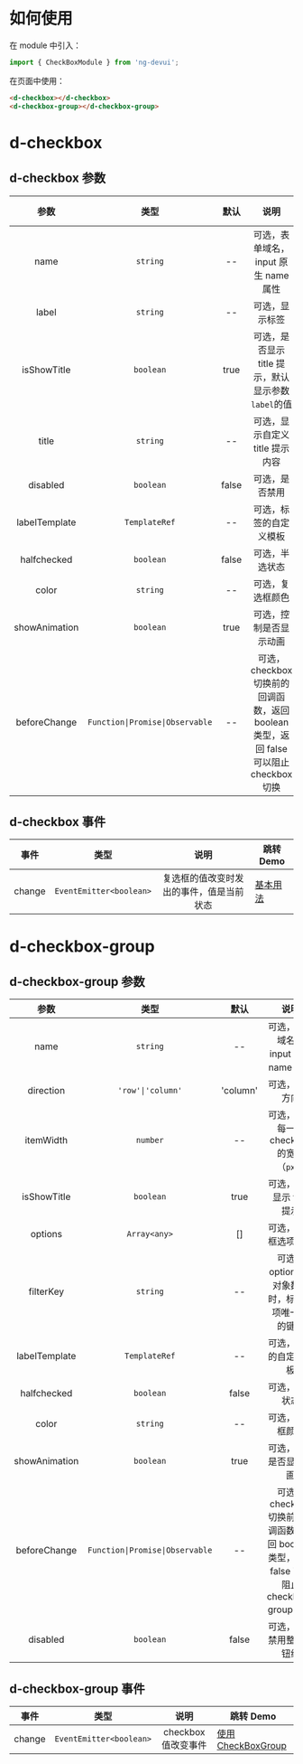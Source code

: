 # 如何使用

在 module 中引入：

```ts
import { CheckBoxModule } from 'ng-devui';
```

在页面中使用：

```html
<d-checkbox></d-checkbox> 
<d-checkbox-group></d-checkbox-group>
```

# d-checkbox

## d-checkbox 参数

|     参数      |              类型               | 默认  |                                         说明                                          | 跳转 Demo                         |
| :-----------: | :-----------------------------: | :---: | :-----------------------------------------------------------------------------------: | --------------------------------- |
|     name      |            `string`             |  --   |                         可选，表单域名，input 原生 name 属性                          | [基本用法](demo#checkbox-basic)   |
|     label     |            `string`             |  --   |                                    可选，显示标签                                     | [基本用法](demo#checkbox-basic)   |
|  isShowTitle  |            `boolean`            | true  |                  可选，是否显示 title 提示，默认显示参数`label`的值                   | [基本用法](demo#checkbox-basic)   |
|     title     |            `string`             |  --   |                            可选，显示自定义 title 提示内容                            | [基本用法](demo#checkbox-basic)   |
|   disabled    |            `boolean`            | false |                                    可选，是否禁用                                     | [基本用法](demo#checkbox-basic)   |
| labelTemplate |          `TemplateRef`          |  --   |                                可选，标签的自定义模板                                 | [基本用法](demo#checkbox-basic)   |
|  halfchecked  |            `boolean`            | false |                                    可选，半选状态                                     | [基本用法](demo#checkbox-basic)   |
|     color     |            `string`             |  --   |                                   可选，复选框颜色                                    | [基本用法](demo#checkbox-basic)   |
| showAnimation |            `boolean`            | true  |                                可选，控制是否显示动画                                 | [基本用法](demo#checkbox-basic)   |
| beforeChange  | `Function\|Promise\|Observable` |  --   | 可选，checkbox 切换前的回调函数，返回 boolean 类型，返回 false 可以阻止 checkbox 切换 | [回调切换](demo#condition-change) |

## d-checkbox 事件

|  事件  |          类型           |                   说明                   | 跳转 Demo                       |
| :----: | :---------------------: | :--------------------------------------: | ------------------------------- |
| change | `EventEmitter<boolean>` | 复选框的值改变时发出的事件，值是当前状态 | [基本用法](demo#checkbox-basic) |

# d-checkbox-group

## d-checkbox-group 参数

|     参数      |              类型               |   默认   |                                            说明                                             | 跳转 Demo                             |
| :-----------: | :-----------------------------: | :------: | :-----------------------------------------------------------------------------------------: | ------------------------------------- |
|     name      |            `string`             |    --    |                            可选，表单域名，input 原生 name 属性                             | [使用 CheckBoxGroup](demo#tabs-group) |
|   direction   |        `'row'\|'column'`        | 'column' |                                       可选，显示方向                                        | [使用 CheckBoxGroup](demo#tabs-group) |
|   itemWidth   |            `number`             |    --    |      可选，表示每一项 checkbox 的宽度（`px`）       | [使用 CheckBoxGroup](demo#tabs-group) |
|  isShowTitle  |            `boolean`            |   true   |                                  可选，是否显示 title 提示                                  | [使用 CheckBoxGroup](demo#tabs-group) |
|    options    |          `Array<any>`           |    []    |                                    可选，复选框选项数组                                     | [使用 CheckBoxGroup](demo#tabs-group) |
|   filterKey   |            `string`             |    --    |                     可选，options 为对象数组时，标识选项唯一 id 的键值                      | [使用 CheckBoxGroup](demo#tabs-group) |
| labelTemplate |          `TemplateRef`          |    --    |                                   可选，标签的自定义模板                                    | [使用 CheckBoxGroup](demo#tabs-group) |
|  halfchecked  |            `boolean`            |  false   |                                       可选，半选状态                                        |                                       |
|     color     |            `string`             |    --    |                                      可选，复选框颜色                                       | [使用 CheckBoxGroup](demo#tabs-group) |
| showAnimation |            `boolean`            |   true   |                                   可选，控制是否显示动画                                    | [使用 CheckBoxGroup](demo#tabs-group) |
| beforeChange  | `Function\|Promise\|Observable` |    --    | 可选，checkbox 切换前的回调函数，返回 boolean 类型，返回 false 可以阻止 checkbox-group 切换 | [回调切换](demo#condition-change)     |
|   disabled    |            `boolean`            |  false   |                                  可选，是否禁用整个按钮组                                   | [使用 CheckBoxGroup](demo#tabs-group) |

## d-checkbox-group 事件

|  事件  |          类型           |        说明         | 跳转 Demo                             |
| :----: | :---------------------: | :-----------------: | ------------------------------------- |
| change | `EventEmitter<boolean>` | checkbox 值改变事件 | [使用 CheckBoxGroup](demo#tabs-group) |
